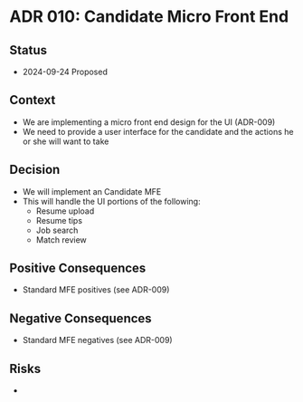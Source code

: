 # ADR 010: Candidate Micro Front End

## Status

- 2024-09-24 Proposed

## Context

- We are implementing a micro front end design for the UI (ADR-009)
- We need to provide a user interface for the candidate and the actions he or she will want to take

## Decision

- We will implement an Candidate MFE
- This will handle the UI portions of the following:
  - Resume upload
  - Resume tips
  - Job search
  - Match review

## Positive Consequences

- Standard MFE positives (see ADR-009)

## Negative Consequences

- Standard MFE negatives (see ADR-009)

## Risks

-
